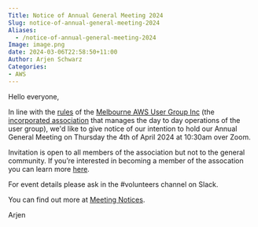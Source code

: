 ```yaml
---
Title: Notice of Annual General Meeting 2024
Slug: notice-of-annual-general-meeting-2024
Aliases:
  - /notice-of-annual-general-meeting-2024
Image: image.png
date: 2024-03-06T22:58:50+11:00
Author: Arjen Schwarz
Categories:
- AWS
---
```


Hello everyone,

In line with the [rules](/association/rules/) of the [Melbourne AWS User Group Inc](/association/) (the [incorporated association](https://www.consumer.vic.gov.au/clubs-and-fundraising/incorporated-associations) that manages the day to day operations of the user group), we'd like to give notice of our intention to hold our Annual General Meeting on Thursday the 4th of April 2024 at 10:30am over Zoom.

Invitation is open to all members of the association but not to the general community. If you’re interested in becoming a member of the assocation you can learn more [here](/association/members#becoming-a-member).

For event details please ask in the #volunteers channel on Slack.

You can find out more at [Meeting Notices](/association/notices).

Arjen
